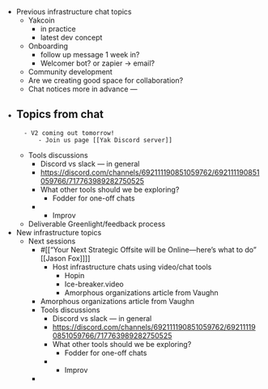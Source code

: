 - Previous infrastructure chat topics
    - Yakcoin 
        - in practice
        - latest dev concept
    - Onboarding
        - follow up message 1 week in? 
        - Welcomer bot? or zapier -> email? 
    - Community development
    - Are we creating good space for collaboration? 
    - Chat notices more in advance —
- Topics from chat
    - 
        - V2 coming out tomorrow!
            - Join us page [[Yak Discord server]]
    - Tools discussions
        - Discord vs slack — in general 
        - https://discord.com/channels/692111190851059762/692111190851059766/717763989282750525
        - What other tools should we be exploring? 
            - Fodder for one-off chats 
        - 
            - Improv
    - Deliverable Greenlight/feedback process
- New infrastructure topics
    - Next sessions
        - #[[“Your Next Strategic Offsite will be Online—here’s what to do” [[Jason Fox]]]] 
            - Host infrastructure chats using video/chat tools 
                - Hopin
                - Ice-breaker.video 
                - Amorphous organizations article from Vaughn
        - Amorphous organizations article from Vaughn
        - Tools discussions
            - Discord vs slack — in general 
            - https://discord.com/channels/692111190851059762/692111190851059766/717763989282750525
            - What other tools should we be exploring? 
                - Fodder for one-off chats 
            - 
                - Improv
        - 
